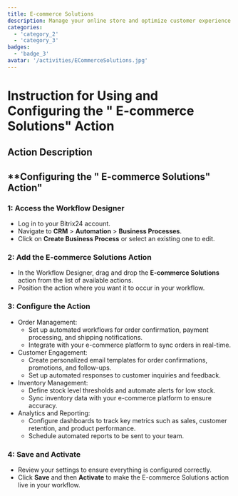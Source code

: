 ```yaml
---
title: E-commerce Solutions
description: Manage your online store and optimize customer experience.
categories: 
  - 'category_2'
  - 'category_3'
badges: 
  - 'badge_3'
avatar: '/activities/ECommerceSolutions.jpg'
---
```

# Instruction for Using and Configuring the " E-commerce Solutions" Action

## Action Description

## **Configuring the " E-commerce Solutions" Action"

### 1: Access the Workflow Designer
- Log in to your Bitrix24 account.
- Navigate to **CRM** > **Automation** > **Business Processes**.
- Click on **Create Business Process** or select an existing one to edit.

### 2: Add the E-commerce Solutions Action
- In the Workflow Designer, drag and drop the **E-commerce Solutions** action from the list of available actions.
- Position the action where you want it to occur in your workflow.

### 3: Configure the Action
- Order Management:
  - Set up automated workflows for order confirmation, payment processing, and shipping notifications.
  - Integrate with your e-commerce platform to sync orders in real-time.
- Customer Engagement:
  - Create personalized email templates for order confirmations, promotions, and follow-ups.
  - Set up automated responses to customer inquiries and feedback.
- Inventory Management:
  - Define stock level thresholds and automate alerts for low stock.
  - Sync inventory data with your e-commerce platform to ensure accuracy.
- Analytics and Reporting:
  - Configure dashboards to track key metrics such as sales, customer retention, and product performance.
  - Schedule automated reports to be sent to your team.

### 4: Save and Activate
- Review your settings to ensure everything is configured correctly.
- Click **Save** and then **Activate** to make the E-commerce Solutions action live in your workflow.
